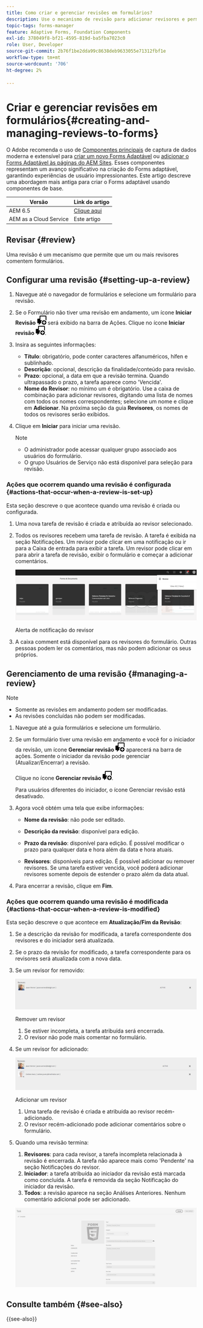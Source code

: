 ```yaml
---
title: Como criar e gerenciar revisões em formulários?
description: Use o mecanismo de revisão para adicionar revisores e permitir que os revisores comentem em um formulário.
topic-tags: forms-manager
feature: Adaptive Forms, Foundation Components
exl-id: 378049f8-bf21-4595-819d-ba5fba7023c0
role: User, Developer
source-git-commit: 2b76f1be2dda99c8638deb9633055e71312fbf1e
workflow-type: tm+mt
source-wordcount: '706'
ht-degree: 2%

---
```


# Criar e gerenciar revisões em formulários{#creating-and-managing-reviews-to-forms}

O <span class="preview"> Adobe recomenda o uso de [Componentes principais](https://experienceleague.adobe.com/docs/experience-manager-core-components/using/adaptive-forms/introduction.html?lang=pt-BR) de captura de dados moderna e extensível para [criar um novo Forms Adaptável](/help/forms/creating-adaptive-form-core-components.md) ou [adicionar o Forms Adaptável às páginas do AEM Sites](/help/forms/create-or-add-an-adaptive-form-to-aem-sites-page.md). Esses componentes representam um avanço significativo na criação do Forms adaptável, garantindo experiências de usuário impressionantes. Este artigo descreve uma abordagem mais antiga para criar o Forms adaptável usando componentes de base. </span>


| Versão | Link do artigo |
| -------- | ---------------------------- |
| AEM 6.5 | [Clique aqui](https://experienceleague.adobe.com/docs/experience-manager-65/forms/adaptive-forms-advanced-authoring/create-reviews-forms.html) |
| AEM as a Cloud Service | Este artigo |

## Revisar {#review}

Uma revisão é um mecanismo que permite que um ou mais revisores comentem formulários.

## Configurar uma revisão {#setting-up-a-review}

1. Navegue até o navegador de formulários e selecione um formulário para revisão.
1. Se o Formulário não tiver uma revisão em andamento, um ícone **Iniciar Revisão** ![aem6forms_review_chat_comment](assets/aem6forms_review_chat_comment.png) será exibido na barra de Ações. Clique no ícone **Iniciar revisão** ![aem6forms_review_chat_comment](assets/aem6forms_review_chat_comment.png).
1. Insira as seguintes informações:

   * **Título**: obrigatório, pode conter caracteres alfanuméricos, hífen e sublinhado.
   * **Descrição**: opcional, descrição da finalidade/conteúdo para revisão.
   * **Prazo**: opcional, a data em que a revisão termina. Quando ultrapassado o prazo, a tarefa aparece como &#39;Vencida&#39;.
   * **Nome do Revisor**: no mínimo um é obrigatório. Use a caixa de combinação para adicionar revisores, digitando uma lista de nomes com todos os nomes correspondentes; selecione um nome e clique em **Adicionar**. Na próxima seção da guia **Revisores**, os nomes de todos os revisores serão exibidos.

1. Clique em **Iniciar** para iniciar uma revisão.

   >[!NOTE]
   >
   >* O administrador pode acessar qualquer grupo associado aos usuários do formulário.
   >* O grupo Usuários de Serviço não está disponível para seleção para revisão.

### Ações que ocorrem quando uma revisão é configurada {#actions-that-occur-when-a-review-is-set-up}

Esta seção descreve o que acontece quando uma revisão é criada ou configurada.

1. Uma nova tarefa de revisão é criada e atribuída ao revisor selecionado.
1. Todos os revisores recebem uma tarefa de revisão. A tarefa é exibida na seção Notificações. Um revisor pode clicar em uma notificação ou ir para a Caixa de entrada para exibir a tarefa. Um revisor pode clicar em para abrir a tarefa de revisão, exibir o formulário e começar a adicionar comentários.

   ![Alerta de Notificação do Revisor](assets/review-notification-img.png)

   Alerta de notificação do revisor

1. A caixa comment está disponível para os revisores do formulário. Outras pessoas podem ler os comentários, mas não podem adicionar os seus próprios.

## Gerenciamento de uma revisão {#managing-a-review}

>[!NOTE]
>
>* Somente as revisões em andamento podem ser modificadas.
>* As revisões concluídas não podem ser modificadas.

1. Navegue até a guia formulários e selecione um formulário.

1. Se um formulário tiver uma revisão em andamento e você for o iniciador da revisão, um ícone **Gerenciar revisão** ![aem6forms_review_chat_comment](assets/aem6forms_review_chat_comment.png) aparecerá na barra de ações. Somente o iniciador da revisão pode gerenciar (Atualizar/Encerrar) a revisão.

   Clique no ícone **Gerenciar revisão** ![aem6forms_review_chat_comment](assets/aem6forms_review_chat_comment.png).

   Para usuários diferentes do iniciador, o ícone Gerenciar revisão está desativado.

1. Agora você obtém uma tela que exibe informações:

   * **Nome da revisão**: não pode ser editado.

   * **Descrição da revisão**: disponível para edição.

   * **Prazo da revisão**: disponível para edição. É possível modificar o prazo para qualquer data e hora além da data e hora atuais.

   * **Revisores**: disponíveis para edição. É possível adicionar ou remover revisores. Se uma tarefa estiver vencida, você poderá adicionar revisores somente depois de estender o prazo além da data atual.

1. Para encerrar a revisão, clique em **Fim**.

### Ações que ocorrem quando uma revisão é modificada {#actions-that-occur-when-a-review-is-modified}

Esta seção descreve o que acontece em **Atualização/Fim da Revisão**:

1. Se a descrição da revisão for modificada, a tarefa correspondente dos revisores e do iniciador será atualizada.
1. Se o prazo da revisão for modificado, a tarefa correspondente para os revisores será atualizada com a nova data.

1. Se um revisor for removido:

   ![Removendo um revisor](assets/removeduser.png)

   Remover um revisor

   1. Se estiver incompleta, a tarefa atribuída será encerrada.
   1. O revisor não pode mais comentar no formulário.

1. Se um revisor for adicionado:

   ![Adicionando um revisor](assets/addedreviewer.png)

   Adicionar um revisor

   1. Uma tarefa de revisão é criada e atribuída ao revisor recém-adicionado.
   1. O revisor recém-adicionado pode adicionar comentários sobre o formulário.

1. Quando uma revisão termina:

   1. **Revisores**: para cada revisor, a tarefa incompleta relacionada à revisão é encerrada. A tarefa não aparece mais como &#39;Pendente&#39; na seção Notificações do revisor.
   1. **Iniciador**: a tarefa atribuída ao iniciador da revisão está marcada como concluída. A tarefa é removida da seção Notificação do iniciador da revisão.
   1. **Todos**: a revisão aparece na seção Análises Anteriores. Nenhum comentário adicional pode ser adicionado.

   ![revisão concluída](assets/review-complete-imgg.png)


## Consulte também {#see-also}

{{see-also}}


<!--

>[!MORELIKETHIS]
>
>* [Associating submission reviewers with a form](/help/forms/adding-reviewers-form.md)

-->